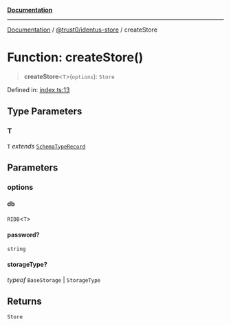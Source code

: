 [**Documentation**](../../../README.md)

***

[Documentation](../../../README.md) / [@trust0/identus-store](../README.md) / createStore

# Function: createStore()

> **createStore**\<`T`\>(`options`): `Store`

Defined in: [index.ts:13](https://github.com/trust0-project/identus/blob/94eb37ac3e348bfb235eefd303acf4a8e113137e/packages/identus-store/src/index.ts#L13)

## Type Parameters

### T

`T` *extends* [`SchemaTypeRecord`](https://github.com/trust0-project/RIDB/blob/main/docs/%40trust0/ridb-core/type-aliases/SchemaTypeRecord.md)

## Parameters

### options

#### db

`RIDB`\<`T`\>

#### password?

`string`

#### storageType?

*typeof* `BaseStorage` \| `StorageType`

## Returns

`Store`
